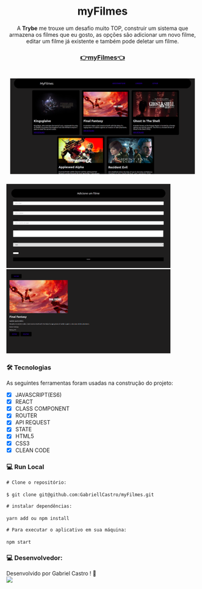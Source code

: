 <h1 align="center">myFilmes</h1>  
<p align="center">A <strong>Trybe</strong> me trouxe um desafio muito TOP, construir um sistema que armazena os filmes que eu gosto, as opções são adicionar um novo filme, editar um filme já existente e também pode deletar um filme.  
<h3 align="center"><a href="https://moveit-ashen-psi.vercel.app/">👉myFilmes👈</a></h3>
<h1 align="center">
  <img height="250" src="/src/image/movieFilmesHome.png">
</h1>
<p float="left">
<img align="" height="220" src="/src/image/movieFilmesAdd.png"> 
<img align="" height="220" src="/src/image/movieFilmesDetails.png">  
</p>


### 🛠 Tecnologias

As seguintes ferramentas foram usadas na construção do projeto:

- [x] JAVASCRIPT(ES6)
- [x] REACT
- [X] CLASS COMPONENT
- [x] ROUTER
- [x] API REQUEST
- [X] STATE
- [x] HTML5
- [x] CSS3
- [x] CLEAN CODE

### 💻 Run Local

```
# Clone o repositório:

$ git clone git@github.com:GabriellCastro/myFilmes.git
```

```
# instalar dependências:

yarn add ou npm install
```

```
# Para executar o aplicativo em sua máquina:

npm start 
```
### 💻 Desenvolvedor:

Desenvolvido por Gabriel Castro ! 🥇  
<kbd>
    <img src="https://avatars.githubusercontent.com/u/61993679?s=460&u=970a557bb6ad3bf6ff644dc20d5b6d3cdd753a93&v=4" width="100px;" />
 </kbd>
